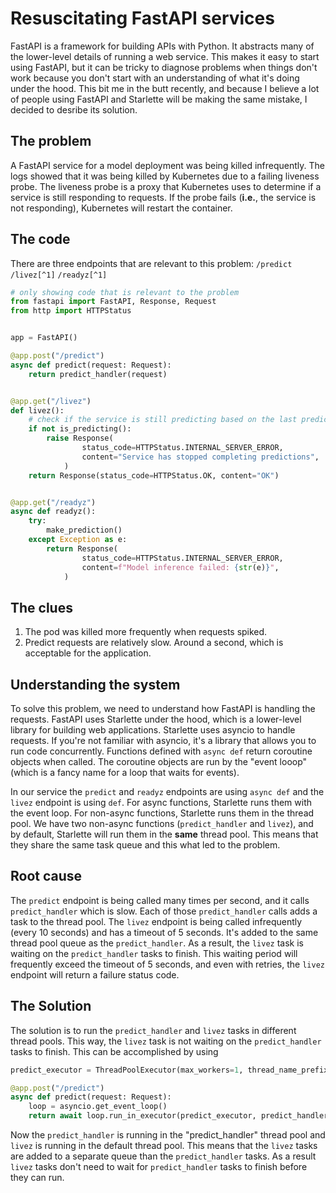 # Resuscitating FastAPI services

FastAPI is a framework for building APIs with Python. It abstracts many of the lower-level details of running a web service. This makes it easy to start using FastAPI, but it can be tricky to diagnose problems when things don't work because you don't start with an understanding of what it's doing under the hood. This bit me in the butt recently, and because I believe a lot of people using FastAPI and Starlette will be making the same mistake, I decided to desribe its solution.

## The problem
 A FastAPI service for a model deployment was being killed infrequently. The logs showed that it was being killed by Kubernetes due to a failing liveness probe. The liveness probe is a proxy that Kubernetes uses to determine if a service is still responding to requests. If the probe fails (**i.e.**, the service is not responding), Kubernetes will restart the container. 

## The code
There are three endpoints that are relevant to this problem:
`/predict`
`/livez[^1]`
`/readyz[^1]`



```Python
# only showing code that is relevant to the problem
from fastapi import FastAPI, Response, Request
from http import HTTPStatus


app = FastAPI()

@app.post("/predict")
async def predict(request: Request):
    return predict_handler(request)


@app.get("/livez")
def livez():
    # check if the service is still predicting based on the last prediction time
    if not is_predicting():
        raise Response(
                status_code=HTTPStatus.INTERNAL_SERVER_ERROR,
                content="Service has stopped completing predictions",
            )
    return Response(status_code=HTTPStatus.OK, content="OK")


@app.get("/readyz")
async def readyz():
    try:
        make_prediction()
    except Exception as e:
        return Response(
                status_code=HTTPStatus.INTERNAL_SERVER_ERROR,
                content=f"Model inference failed: {str(e)}",
            )
```

## The clues
1. The pod was killed more frequently when requests spiked. 
2. Predict requests are relatively slow. Around a second, which is acceptable for the application.

## Understanding the system
To solve this problem, we need to understand how FastAPI is handling the requests. FastAPI uses Starlette under the hood, which is a lower-level library for building web applications. Starlette uses asyncio to handle requests. If you're not familiar with asyncio, it's a library that allows you to run code concurrently. Functions defined with `async def` return coroutine objects when called. The coroutine objects are run by the "event looop" (which is a fancy name for a loop that waits for events). 

In our service the `predict` and `readyz` endpoints are using `async def` and the `livez` endpoint is using `def`. For async functions, Starlette runs them with the event loop. For non-async functions, Starlette runs them in the thread pool. We have two non-async functions (`predict_handler` and `livez`), and by default, Starlette will run them in the **same** thread pool. This means that they share the same task queue and this what led to the problem. 

## Root cause
The `predict` endpoint is being called many times per second, and it calls `predict_handler` which is slow. Each of those `predict_handler` calls adds a task to the thread pool. The `livez` endpoint is being called infrequently (every 10 seconds) and has a timeout of 5 seconds. It's added to the same thread pool queue as the `predict_handler`. As a result, the `livez` task is waiting on the `predict_handler` tasks to finish. This waiting period will frequently exceed the timeout of 5 seconds, and even with retries, the `livez` endpoint will return a failure status code.

## The Solution
The solution is to run the `predict_handler` and `livez` tasks in different thread pools. This way, the `livez` task is not waiting on the `predict_handler` tasks to finish. This can be accomplished by using 

```Python
predict_executor = ThreadPoolExecutor(max_workers=1, thread_name_prefix="predict_handler")

@app.post("/predict")
async def predict(request: Request):
    loop = asyncio.get_event_loop()
    return await loop.run_in_executor(predict_executor, predict_handler, request)
```

Now the `predict_handler` is running in the "predict_handler" thread pool and `livez` is running in the default thread pool. This means that the `livez` tasks are added to a separate queue than the `predict_handler` tasks. As a result `livez` tasks don't need to wait for `predict_handler` tasks to finish before they can run.

[^1]: The `z` at the end is a convention because it helps avoid naming conflicts in case you wanted to use a public endpoint called /live or /ready.